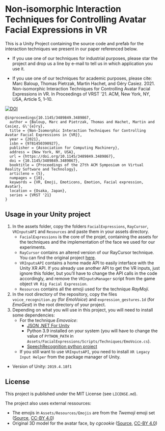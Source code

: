 # Non-isomorphic Interaction Techniques for Controlling Avatar Facial Expressions in VR

This is a Unity Project containing the source code and prefab for the interaction techniques we present in our paper referenced below.

- If you use one of our techniques for industrial purposes, please star the project and drop us a line by e-mail to tell us in which application you use it.

- If you use one of our techniques for academic purposes, please cite: Marc Baloup, Thomas Pietrzak, Martin Hachet, and Géry Casiez. 2021. Non-isomorphic Interaction Techniques for Controlling Avatar Facial Expressions in VR. In Proceedings of VRST '21. ACM, New York, NY, USA, Article 5, 1–10.

[![DOI](https://img.shields.io/badge/10.1145%2F3489849.3489867-blue)](https://doi.org/10.1145/3489849.3489867)

```
@inproceedings{10.1145/3489849.3489867,
  author = {Baloup, Marc and Pietrzak, Thomas and Hachet, Martin and Casiez, G\'{e}ry},
  title = {Non-Isomorphic Interaction Techniques for Controlling Avatar Facial Expressions in {VR}},
  year = {2021},
  isbn = {9781450390927},
  publisher = {Association for Computing Machinery},
  address = {New York, NY, USA},
  url = {https://doi.org/10.1145/3489849.3489867},
  doi = {10.1145/3489849.3489867},
  booktitle = {Proceedings of the 27th ACM Symposium on Virtual Reality Software and Technology},
  articleno = {5},
  numpages = {10},
  keywords = {VR, Emoji, Emoticons, Emotion, Facial expression, Avatar},
  location = {Osaka, Japan},
  series = {VRST '21}
}
```


## Usage in your Unity project

1. In the assets folder, copy the folders `FacialExpressions`, `RayCursor`, `VRInputsAPI` and `Resources` and paste them in your assets directory.
   - `FacialExpressions` is the core of the projet, containing the assets for the techniques and the implementation of the face we used for our experiments.
   - `RayCursor` contains an altered version of our RayCursor technique. You can find the original project [here](https://github.com/LokiResearch/RayCursor).
   - `VRInputsAPI` contains a home made API to easily interface with the Unity XR API. If you already use another API to get the VR inputs, just ignore this folder, but you’ll have to change the API calls in the code accordingly, and remove the `VRInputsManager` script from the game object `VR Rig Facial Expression`.
   - `Resources` contains all the emoji used for the technique _RayMoji_.
2. In the root directory of the repository, copy the files `voice_recognition.py` (for _EmoVoice_) and `expression_gestures.1d` (for _EmoGest_) in the root directory of your project.
2. Depending on what you will use in this project, you will need to install some dependencies:
   - For the technique _Emovoice_:
      - [JSON .NET For Unity](https://assetstore.unity.com/packages/tools/input-management/json-net-for-unity-11347)
	  - Python 3.9 installed on your system (you will have to change the value of `PYTHON_PATH` in `Assets/FacialExpressions/Scripts/Techniques/EmoVoice.cs`).
      - [SpeechRecognition python project](https://pypi.org/project/SpeechRecognition/)
   - If you still want to use `VRInputsAPI`, you need to install `XR Legacy Input Helper` from the package manager of Unity.

- Version of Unity: `2019.4.18f1`

## License

This project is published under the MIT License (see `LICENSE.md`).

The project also uses external ressources:
- The emojis in `Assets/Resources/Emojis` are from the _Twemoji_ emoji set ([Source](https://github.com/twitter/twemoji), [CC-BY 4.0](https://creativecommons.org/licenses/by/4.0/))
- Original 3D model for the avatar face, by _cgcookie_ ([Source](https://www.blendswap.com/blend/22625), [CC-BY 4.0](https://creativecommons.org/licenses/by/4.0/))